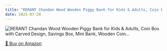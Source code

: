 ```yaml
---
title: "RERANT Chandan Wood Wooden Piggy Bank for Kids & Adults, Coin Box with Carved Design, Savings Box, Mini Bank, Wooden Coin…"
date: 2025-07-20
---
```


<img src="" alt="RERANT Chandan Wood Wooden Piggy Bank for Kids & Adults, Coin Box with Carved Design, Savings Box, Mini Bank, Wooden Coin…" style="max-width:100%;"/>

[🛒 Buy on Amazon](?tag=dineshtechblo-21)